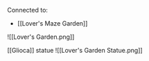 Connected to:
- [[Lover's Maze Garden]]

![[Lover's Garden.png]]

[[Glioca]] statue
![[Lover's Garden Statue.png]]